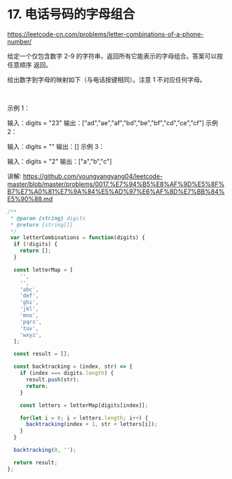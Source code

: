# 17. 电话号码的字母组合

https://leetcode-cn.com/problems/letter-combinations-of-a-phone-number/


给定一个仅包含数字 2-9 的字符串，返回所有它能表示的字母组合。答案可以按 任意顺序 返回。

给出数字到字母的映射如下（与电话按键相同）。注意 1 不对应任何字母。



 

示例 1：

输入：digits = "23"
输出：["ad","ae","af","bd","be","bf","cd","ce","cf"]
示例 2：

输入：digits = ""
输出：[]
示例 3：

输入：digits = "2"
输出：["a","b","c"]



讲解:
https://github.com/youngyangyang04/leetcode-master/blob/master/problems/0017.%E7%94%B5%E8%AF%9D%E5%8F%B7%E7%A0%81%E7%9A%84%E5%AD%97%E6%AF%8D%E7%BB%84%E5%90%88.md


```js
/**
 * @param {string} digits
 * @return {string[]}
 */
 var letterCombinations = function(digits) {
  if (!digits) {
    return [];
  }

  const letterMap = [
    '',
    '',
    'abc',
    'def',
    'ghi',
    'jkl',
    'mno',
    'pqrs',
    'tuv',
    'wxyz',
  ];

  const result = [];

  const backtracking = (index, str) => {
    if (index === digits.length) {
      result.push(str);
      return;
    }

    const letters = letterMap[digits[index]];

    for(let i = 0; i < letters.length; i++) {
      backtracking(index + 1, str + letters[i]);
    }
  }

  backtracking(0, '');

  return result;
};
```

